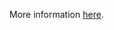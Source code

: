 More information [here](https://docs.prismacloud.io/en/enterprise-edition/policy-reference/aws-policies/aws-general-policies/bc-aws-345).
